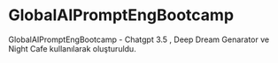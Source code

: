 # GlobalAIPromptEngBootcamp
GlobalAIPromptEngBootcamp - Chatgpt 3.5 , Deep Dream Genarator ve Night Cafe kullanılarak oluşturuldu.

